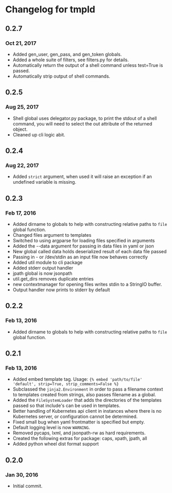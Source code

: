 # Changelog for tmpld


## 0.2.7
### Oct 21, 2017
* Added gen_user, gen_pass, and gen_token globals.
* Added a whole suite of filters, see filters.py for details.
* Automatically return the output of a shell command unless test=True is passed.
* Automatically strip output of shell commands.


## 0.2.5
### Aug 25, 2017
* Shell global uses delegator.py package, to print the stdout of a shell command, you will need to select the out attribute of the returned object.
* Cleaned up cli logic abit.


## 0.2.4
### Aug 22, 2017
* Added `strict` argument, when used it will raise an exception if an undefined variable is missing.


## 0.2.3
### Feb 17, 2016
* Added dirname to globals to help with constructing relative paths to `file` global function.
* Changed files argument to templates
* Switched to using argparse for loading files specified in arguments
* Added the --data argument for passing in data files in yaml or json
* New global called data holds deserialized result of each data file passed
* Passing in - or /dev/stdin as an input file now behaves correctly
* Added util module to cli package
* Added stderr output handler
* jpath global is now jsonpath
* util.get_dirs removes duplicate entries
* new contextmanager for opening files writes stdin to a StringIO buffer.
* Output handler now prints to stderr by default


## 0.2.2
### Feb 13, 2016
* Added dirname to globals to help with constructing relative paths to `file` global function.


## 0.2.1
### Feb 13, 2016
* Added embed template tag. Usage: `{% embed 'path/to/file' 'default', strip=True, strip_comments=False %}`
* Subclassed the `jinja2.Environment` in order to pass a filename context to templates created from strings, also passes filename as a global.
* Added the `FileSystemLoader` that adds the directories of the templates passed so that include's can be used in templates.
* Better handling of Kubernetes api client in instances where there is no Kubernetes server, or configuration cannot be determined.
* Fixed small bug when yaml frontmatter is specified but empty.
* Default logging level is now `WARNING`.
* Removed pycaps, lxml, and jsonpath-rw as hard requirements.
* Created the following extras for package: caps, xpath, jpath, all
* Added python wheel dist format support


## 0.2.0
### Jan 30, 2016
* Initial commit.
